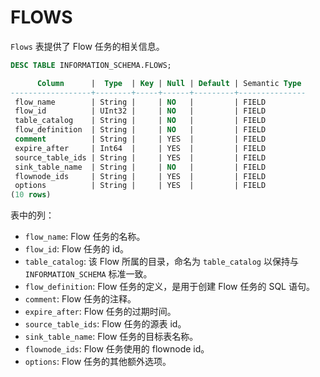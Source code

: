 # FLOWS
`Flows` 表提供了 Flow 任务的相关信息。

```sql
DESC TABLE INFORMATION_SCHEMA.FLOWS;
```

```sql
      Column      |  Type  | Key | Null | Default | Semantic Type 
------------------+--------+-----+------+---------+---------------
 flow_name        | String |     | NO   |         | FIELD
 flow_id          | UInt32 |     | NO   |         | FIELD
 table_catalog    | String |     | NO   |         | FIELD
 flow_definition  | String |     | NO   |         | FIELD
 comment          | String |     | YES  |         | FIELD
 expire_after     | Int64  |     | YES  |         | FIELD
 source_table_ids | String |     | YES  |         | FIELD
 sink_table_name  | String |     | NO   |         | FIELD
 flownode_ids     | String |     | YES  |         | FIELD
 options          | String |     | YES  |         | FIELD
(10 rows)
```

表中的列：

* `flow_name`: Flow 任务的名称。
* `flow_id`: Flow 任务的 id。
* `table_catalog`: 该 Flow 所属的目录，命名为 `table_catalog` 以保持与 `INFORMATION_SCHEMA` 标准一致。
* `flow_definition`: Flow 任务的定义，是用于创建 Flow 任务的 SQL 语句。
* `comment`: Flow 任务的注释。
* `expire_after`: Flow 任务的过期时间。
* `source_table_ids`: Flow 任务的源表 id。
* `sink_table_name`: Flow 任务的目标表名称。
* `flownode_ids`: Flow 任务使用的 flownode id。
* `options`: Flow 任务的其他额外选项。